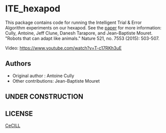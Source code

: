 # ITE_hexapod

This package contains code for running the Intelligent Trial & Error Algorithm experiments on our hexapod. See the [paper] for more information:
Cully, Antoine, Jeff Clune, Danesh Tarapore, and Jean-Baptiste Mouret. "Robots that can adapt like animals." Nature 521, no. 7553 (2015): 503-507.


Video:
https://www.youtube.com/watch?v=T-c17RKh3uE

## Authors
- Original author : Antoine Cully
- Other contributions: Jean-Baptiste Mouret

## UNDER CONSTRUCTION


## LICENSE

[CeCILL]

[CeCILL]: http://www.cecill.info/index.en.html
[paper]: http://www.nature.com/nature/journal/v521/n7553/full/nature14422.html
